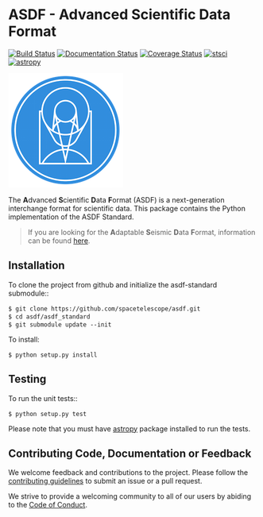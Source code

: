 ASDF - Advanced Scientific Data Format
======================================

[![Build Status](https://travis-ci.org/spacetelescope/asdf.svg?branch=master)](https://travis-ci.org/spacetelescope/asdf)
[![Documentation Status](https://readthedocs.org/projects/asdf/badge/?version=latest)](http://asdf.readthedocs.io/en/latest/?badge=latest)
[![Coverage Status](https://coveralls.io/repos/github/spacetelescope/asdf/badge.svg?branch=master)](https://coveralls.io/github/spacetelescope/asdf?branch=master)
[![stsci](https://img.shields.io/badge/powered%20by-STScI-blue.svg?colorA=707170&colorB=3e8ddd&style=flat)](http://www.stsci.edu)
[![astropy](http://img.shields.io/badge/powered%20by-AstroPy-orange.svg?style=flat)](http://www.astropy.org/)

![STScI Logo](docs/_static/stsci_logo.png)


The **A**dvanced **S**cientific **D**ata **F**ormat (ASDF) is a next-generation
interchange format for scientific data. This package contains the Python
implementation of the ASDF Standard.

> If you are looking for the **A**daptable **S**eismic **D**ata **F**ormat,
> information can be found [here](https://seismic-data.org/).


Installation
------------

To clone the project from github and initialize the asdf-standard submodule::

```
$ git clone https://github.com/spacetelescope/asdf.git
$ cd asdf/asdf_standard
$ git submodule update --init
```

To install:

```
$ python setup.py install
```

Testing
-------

To run the unit tests::

```
$ python setup.py test
```

Please note that you must have [astropy](https://github.com/astropy/astropy)
package installed to run the tests.

Contributing Code, Documentation or Feedback
--------------------------------------------
We welcome feedback and contributions to the project. Please follow the
[contributing guidelines](CONTRIBUTING.md) to submit an issue or a pull request.

We strive to provide a welcoming community to all of our users by abiding to the
[Code of Conduct](CODE_OF_CONDUCT.md).
